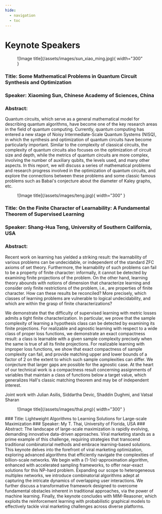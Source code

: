 ```yaml
---
hide:
  - navigation
  - toc
---
```


# Keynote Speakers

<!-- We are honored to invite the following renowned scholars to give keynote talks at the conference:

- Xiaoming Sun, *Chinese Academy of Sciences, China*
- Shang-Hua Teng, *University of Southern California, USA*
- My T. Thai, *University of Florida, USA*

Bios and abstracts are coming soon! -->

<!-- ![Image title](/assets/images/sun_xiao_ming.jpg){ align=center } **Xiaoming Sun** -->

<figure markdown="span">
  ![Image title](/assets/images/sun_xiao_ming.jpg){ width="300" }
  <!-- <figcaption>Xiaoming Sun, Chinese Academy of Sciences, China</figcaption> -->
</figure>

### Title: Some Mathematical Problems in Quantum Circuit Synthesis and Optimization
### Speaker: Xiaoming Sun, Chinese Academy of Sciences, China
### Abstract: 
Quantum circuits, which serve as a general mathematical model for describing quantum algorithms, have become one of the key research areas in the field of quantum computing. Currently, quantum computing has entered a new stage of Noisy Intermediate-Scale Quantum Systems (NISQ), in which the synthesis and optimization of quantum circuits have become particularly important. Similar to the complexity of classical circuits, the complexity of quantum circuits also focuses on the optimization of circuit size and depth, while the metrics of quantum circuits are more complex, involving the number of auxiliary qubits, the levels used, and many other aspects. In this report, we will discuss a series of mathematical problems and research progress involved in the optimization of quantum circuits, and explore the connections between these problems and some classic famous problems such as Babai's conjecture about the diameter of Kaley graphs, etc.


<figure markdown="span">
  ![Image title](/assets/images/teng.jpg){ width="300" }
  <!-- <figcaption>Xiaoming Sun, Chinese Academy of Sciences, China</figcaption> -->
</figure>

### Title: On the Finite Character of Learnability: A Fundamental Theorem of Supervised Learning
### Speaker: Shang-Hua Teng, University of Southern California, USA
### Abstract: 
Recent work on learning has yielded a striking result: the learnability of various problems can be undecidable, or independent of the standard ZFC axioms of set theory. Furthermore, the learnability of such problems can fail to be a property of finite character: informally, it cannot be detected by examining finite projections of the problem. On the other hand, learning theory abounds with notions of dimension that characterize learning and consider only finite restrictions of the problem, i.e., are properties of finite character. How can these results be reconciled? More precisely, which classes of learning problems are vulnerable to logical undecidability, and which are within the grasp of finite characterizations?

We demonstrate that the difficulty of supervised learning with metric losses admits a tight finite characterization. In particular, we prove that the sample complexity of learning a hypothesis class can be detected by examining its finite projections. For realizable and agnostic learning with respect to a wide class of proper loss functions, we demonstrate an exact compactness result: a class is learnable with a given sample complexity precisely when the same is true of all its finite projections. For realizable learning with improper loss functions, we show that exact compactness of sample complexity can fail, and provide matching upper and lower bounds of a factor of 2 on the extent to which such sample complexities can differ. We conjecture that larger gaps are possible for the agnostic case. At the heart of our technical work is a compactness result concerning assignments of variables that maintain a class of functions below a target value, which generalizes Hall's classic matching theorem and may be of independent interest.

Joint work with Julian Asilis, Siddartha Devic, Shaddin Dughmi, and Vatsal Sharan

<figure markdown="span">
  ![Image title](/assets/images/thai.png){ width="300" }
  <!-- <figcaption>Xiaoming Sun, Chinese Academy of Sciences, China</figcaption> -->
</figure>
### Title: Lightweight Algorithms to Learning Solutions for Large-scale Maximization
### Speaker: My T. Thai, University of Florida, USA
### Abstract: 
The landscape of large-scale maximization is rapidly evolving, demanding innovative data-driven approaches. Viral marketing stands as a prime example of this challenge, requiring strategies that transcend traditional combinatorial methods and embrace learning-based solutions. This keynote delves into the forefront of viral marketing optimization, exploring advanced algorithms that efficiently navigate the complexities of billion-scale networks. We begin with a (1-1/e)-approximation algorithm, enhanced with accelerated sampling frameworks, to offer near-exact solutions for this NP-hard problem. Expanding our scope to heterogeneous multiplex networks, we introduce combinatorial algorithms adept at capturing the intricate dynamics of overlapping user interactions. We further discuss a transformative framework designed to overcome fundamental obstacles inherent in traditional approaches, via the power of machine learning. Finally, the keynote concludes with MIM-Reasoner, which exploits the reinforcement learning with probabilistic graphical models to effectively tackle viral marketing challenges across diverse platforms.
